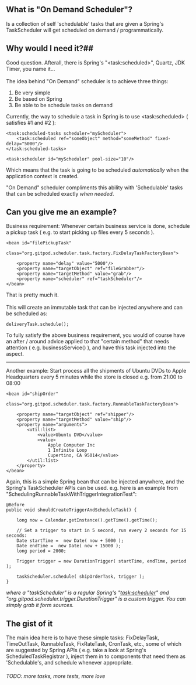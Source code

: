 ## What is "On Demand Scheduler"? ##

Is a collection of self 'schedulable' tasks that are given a Spring's TaskScheduler will get scheduled on demand / programmatically.

## Why would I need it?##

Good question. Afterall, there is Spring's "&lt;task:scheduled&gt;", Quartz, JDK Timer, you name it...<br/><br/>
The idea behind "On Demand" scheduler is to achieve three things:<br/>

1. Be very simple
2. Be based on Spring
3. Be able to be schedule tasks on demand<br/>

Currently, the way to schedule a task in Spring is to use &lt;task:scheduled&gt; ( satisfies #1 and #2 ):

    <task:scheduled-tasks scheduler="myScheduler">
        <task:scheduled ref="someObject" method="someMethod" fixed-delay="5000"/>
    </task:scheduled-tasks>

    <task:scheduler id="myScheduler" pool-size="10"/>

Which means that the task is going to be scheduled _automatically_ when the application context is created.<br/>

"On Demand" scheduler compliments this ability with 'Schedulable' tasks that can be scheduled exactly _when needed_.

## Can you give me an example? ##

Business requirement: Whenever certain business service is done, schedule a pickup task ( e.g. to start picking up files every 5 seconds ).

    <bean id="filePickupTask" 
          class="org.gitpod.scheduler.task.factory.FixDelayTaskFactoryBean">
        
        <property name="delay" value="5000"/>
        <property name="targetObject" ref="fileGrabber"/>
        <property name="targetMethod" value="grab"/>
        <property name="scheduler" ref="taskScheduler"/>
    </bean>

That is pretty much it.<br/><br/>
This will create an immutable task that can be injected anywhere and can be scheduled as:

    deliveryTask.schedule();

To fully satisfy the above business requirement, you would of course have an after / around advice applied to that "certain method" that needs attention ( e.g. businessService() ), and have this task injected into the aspect.
***
Another example: Start process all the shipments of Ubuntu DVDs to Apple Headquarters every 5 minutes while the store is closed e.g. from 21:00 to 08:00

    <bean id="shipOrder"
          class="org.gitpod.scheduler.task.factory.RunnableTaskFactoryBean">

        <property name="targetObject" ref="shipper"/>
        <property name="targetMethod" value="ship"/>
        <property name="arguments">
            <util:list>
                <value>Ubuntu DVD</value>
                <value>
                    Apple Computer Inc 
                    1 Infinite Loop
                    Cupertino, CA 95014</value>
            </util:list>
        </property>
    </bean>

Again, this is a simple Spring bean that can be injected anywhere, and the Spring's TaskScheduler APIs can be used. e.g. here is an example from "SchedulingRunnableTaskWithTriggerIntegrationTest":

    @Before
    public void shouldCreateTriggerAndScheduleTask() {

        long now = Calendar.getInstance().getTime().getTime();

        // Set a trigger to start in 5 second, run every 2 seconds for 15 seconds:
        Date startTime =  new Date( now + 5000 );
        Date endTime =  new Date( now + 15000 );
        long period = 2000;

        Trigger trigger = new DurationTrigger( startTime, endTime, period );

        taskScheduler.schedule( shipOrderTask, trigger );
    }

_where a "taskScheduler" is a regular Spring's "<task:scheduler>" and "org.gitpod.scheduler.trigger.DurationTrigger" is a custom trigger. You can simply grab it form sources._

## The gist of it

The main idea here is to have these simple tasks: FixDelayTask, TimeOutTask, RunnableTask, FixRateTask, CronTask, etc., some of which are suggested by Spring APIs ( e.g. take a look at Spring's ScheduledTaskRegistrar ), inject them in to components that need them as 'Schedulable's, and schedule whenever appropriate.

###### _TODO: more tasks, more tests, more love_
